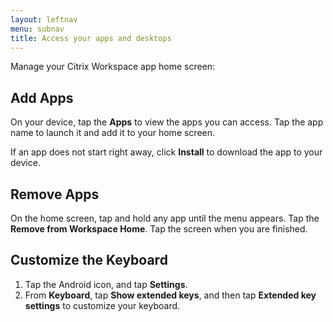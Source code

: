 ```yaml
---
layout: leftnav
menu: subnav
title: Access your apps and desktops
---
```


Manage your Citrix Workspace app home screen:

## Add Apps

On your device, tap the **Apps** to view the apps you can access. Tap the app name to launch it and add it to your home screen.

If an app does not start right away, click **Install** to download the app to your device.

## Remove Apps

On the home screen, tap and hold any app until the menu appears. Tap the **Remove from Workspace Home**. Tap the screen when you are finished.

## Customize the Keyboard

1.  Tap the Android icon, and tap **Settings**.
2.  From **Keyboard**, tap **Show extended keys**, and then tap **Extended key settings** to customize your keyboard.
